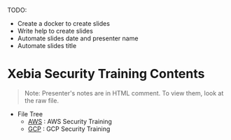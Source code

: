 TODO:

- Create a docker to create slides
- Write help to create slides
- Automate slides date and presenter name
- Automate slides title

# Xebia Security Training Contents

> Note: Presenter's notes are in HTML comment. To view them, look at the raw file.


- File Tree
    - [AWS](./AWS/) : AWS Security Training
    - [GCP](./GCP/) : GCP Security Training

